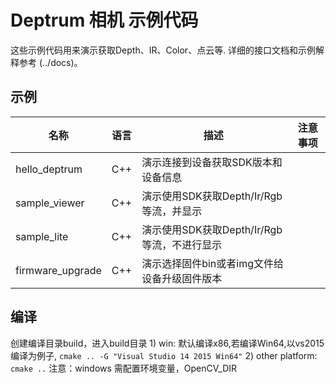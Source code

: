 # Deptrum 相机 示例代码
这些示例代码用来演示获取Depth、IR、Color、点云等.  详细的接口文档和示例解释参考 (../docs)。

## 示例
| **名称**         | **语言** | **描述**                                     | **注意事项** |
| ---------------- | -------- | -------------------------------------------- | ------------ |
| hello_deptrum    | C++      | 演示连接到设备获取SDK版本和设备信息          |
| sample_viewer    | C++      | 演示使用SDK获取Depth/Ir/Rgb等流，并显示      |
| sample_lite      | C++      | 演示使用SDK获取Depth/Ir/Rgb等流，不进行显示  |
| firmware_upgrade | C++      | 演示选择固件bin或者img文件给设备升级固件版本 |

## 编译
创建编译目录build，进入build目录
    1)  win: 默认编译x86,若编译Win64,以vs2015编译为例子, `cmake .. -G "Visual Studio 14 2015 Win64"`
    2)  other platform: `cmake ..`
注意：windows 需配置环境变量，OpenCV_DIR